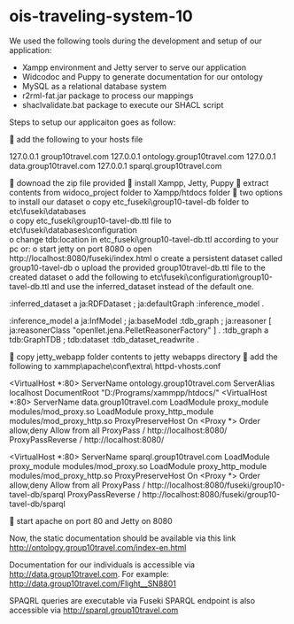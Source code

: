 # ois-traveling-system-10

We used the following tools during the development and setup of our application:
-	Xampp environment and Jetty server to serve our application
-	Widcodoc and Puppy to generate documentation for our ontology
-	MySQL as a relational database system
-	r2rml-fat.jar package to process our mappings 
-	shaclvalidate.bat package to execute our SHACL script

Steps to setup our applicaiton goes as follow:

	add the following to your hosts file 

127.0.0.1 group10travel.com
127.0.0.1 ontology.group10travel.com
127.0.0.1 data.group10travel.com
127.0.0.1 sparql.group10travel.com

	downoad the zip file provided
	install Xampp, Jetty, Puppy
	extract contents from widoco_project folder to Xampp/htdocs folder
	two options to install our dataset
o	copy etc_fuseki\group10-tavel-db folder to etc\fuseki\databases\
o	copy etc_fuseki\group10-tavel-db.ttl file to etc\fuseki\databases\configuration\
o	change tdb:location in etc_fuseki\group10-tavel-db.ttl according to your pc
or:
o	start jetty on port 8080
o	open http://localhost:8080/fuseki/index.html 
o	create a persistent dataset called group10-tavel-db
o	upload the provided group10travel-db.ttl file to the created dataset
o	add the following to etc\fuseki\configuration\group10-tavel-db.ttl and use the inferred_dataset instead of the default one. 

:inferred_dataset a ja:RDFDataset ;
	ja:defaultGraph :inference_model .

:inference_model a ja:InfModel ;
	ja:baseModel :tdb_graph ;
	ja:reasoner [
		ja:reasonerClass "openllet.jena.PelletReasonerFactory"
	] .
:tdb_graph a tdb:GraphTDB ;
	tdb:dataset :tdb_dataset_readwrite .

	copy jetty_webapp folder contents to jetty webapps directory
	add the following to xammp\apache\conf\extra\ httpd-vhosts.conf

<VirtualHost *:80>
	ServerName ontology.group10travel.com
	ServerAlias localhost
	DocumentRoot "D:/Programs/xammpp/htdocs/"
</VirtualHost>
<VirtualHost *:80>
	ServerName data.group10travel.com
	LoadModule proxy_module modules/mod_proxy.so
	LoadModule proxy_http_module modules/mod_proxy_http.so
	ProxyPreserveHost On
<Proxy *>
	Order allow,deny
	Allow from all
</Proxy>
	ProxyPass / http://localhost:8080/
	ProxyPassReverse / http://localhost:8080/
</VirtualHost>

<VirtualHost *:80>
	ServerName sparql.group10travel.com
	LoadModule proxy_module modules/mod_proxy.so
	LoadModule proxy_http_module modules/mod_proxy_http.so
	ProxyPreserveHost On
<Proxy *>
	Order allow,deny
	Allow from all
</Proxy>
	ProxyPass / http://localhost:8080/fuseki/group10-tavel-db/sparql
	ProxyPassReverse / http://localhost:8080/fuseki/group10-tavel-db/sparql
</VirtualHost>


	start apache on port 80 and Jetty on 8080

Now, the static documentation should be available via this link http://ontology.group10travel.com/index-en.html

Documentation for our individuals is accessible via http://data.group10travel.com.
For example: http://data.group10travel.com/Flight__SN8801

SPAQRL queries are executable via Fuseki
SPARQL endpoint is also accessible via http://sparql.group10travel.com  
